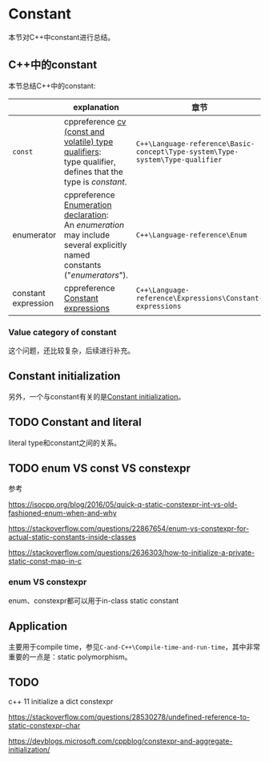 # Constant

本节对C++中constant进行总结。

## C++中的constant

本节总结C++中的constant: 

|                     | explanation                                                  | 章节                                                         |
| ------------------- | ------------------------------------------------------------ | ------------------------------------------------------------ |
| `const`             | cppreference [cv (const and volatile) type qualifiers](https://en.cppreference.com/w/cpp/language/cv): <br>type qualifier, defines that the type is *constant*. | `C++\Language-reference\Basic-concept\Type-system\Type-system\Type-qualifier` |
| enumerator          | cppreference [Enumeration declaration](https://en.cppreference.com/w/cpp/language/enum): <br>An *enumeration* may include several explicitly named constants ("*enumerators*"). | `C++\Language-reference\Enum`                                |
| constant expression | cppreference [Constant expressions](https://en.cppreference.com/w/cpp/language/constant_expression) | `C++\Language-reference\Expressions\Constant-expressions`    |

### Value category of constant

这个问题，还比较复杂，后续进行补充。



## Constant initialization

另外，一个与constant有关的是[Constant initialization](https://en.cppreference.com/w/cpp/language/constant_initialization)。



## TODO Constant and literal

literal type和constant之间的关系。



## TODO enum VS const VS constexpr



参考

https://isocpp.org/blog/2016/05/quick-q-static-constexpr-int-vs-old-fashioned-enum-when-and-why

https://stackoverflow.com/questions/22867654/enum-vs-constexpr-for-actual-static-constants-inside-classes


https://stackoverflow.com/questions/2636303/how-to-initialize-a-private-static-const-map-in-c



### enum VS constexpr

enum、constexpr都可以用于in-class static constant





## Application

主要用于compile time，参见`C-and-C++\Compile-time-and-run-time`，其中非常重要的一点是：static polymorphism。





## TODO

c++ 11 initialize a dict constexpr

https://stackoverflow.com/questions/28530278/undefined-reference-to-static-constexpr-char

https://devblogs.microsoft.com/cppblog/constexpr-and-aggregate-initialization/